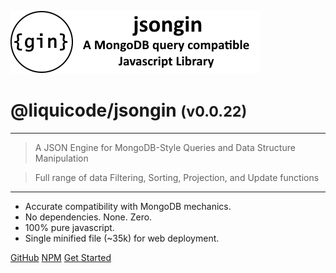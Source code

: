 <!-- _coverpage.md -->

![logo](media/jsongin-banner-large.png)

# @liquicode/jsongin <small>(v0.0.22)</small>

<hr>

> A JSON Engine for MongoDB-Style Queries and Data Structure Manipulation

> Full range of data Filtering, Sorting, Projection, and Update functions

<hr>

- Accurate compatibility with MongoDB mechanics.
- No dependencies. None. Zero.
- 100% pure javascript.
- Single minified file (~35k) for web deployment.

[GitHub](https://github.com/liquicode/jsongin)
[NPM](https://www.npmjs.com/package/@liquicode/jsongin)
[Get Started](external/readme.md)


<!-- background image -->
<!-- ![jsongin](media/engine01-548x421.png) -->

<!-- background color -->
<!-- ![color](#cceeff) -->
<!-- ![color](#2980B9) -->

